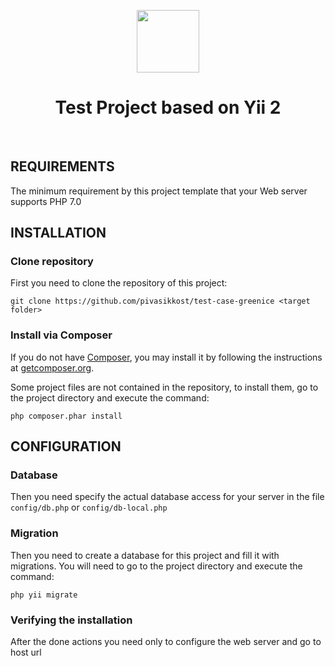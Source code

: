 <p align="center">
    <a href="https://github.com/yiisoft" target="_blank">
        <img src="https://avatars0.githubusercontent.com/u/993323" height="100px">
    </a>
    <h1 align="center">Test Project based on Yii 2</h1>
    <br>
</p>



REQUIREMENTS
------------

The minimum requirement by this project template that your Web server supports PHP 7.0


INSTALLATION
------------

### Clone repository

First you need to clone the repository of this project:

~~~
git clone https://github.com/pivasikkost/test-case-greenice <target folder>
~~~

### Install via Composer

If you do not have [Composer](http://getcomposer.org/), you may install it by following the instructions
at [getcomposer.org](http://getcomposer.org/doc/00-intro.md#installation-nix).

Some project files are not contained in the repository, to install them, go to the project directory and execute the command:

~~~
php composer.phar install
~~~


CONFIGURATION
-------------

### Database

Then you need specify the actual database access for your server in the file `config/db.php` or `config/db-local.php`

### Migration

Then you need to create a database for this project and fill it with migrations. You will need to go to the project directory and execute the command:
```
php yii migrate
```

### Verifying the installation

After the done actions you need only to configure the web server and go to host url

